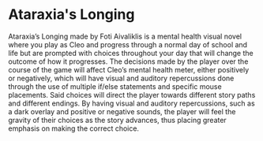 # Ataraxia's Longing

Ataraxia’s Longing made by Foti Aivaliklis is a mental health visual novel where you play as Cleo and progress through a normal day of school and life but are prompted with choices throughout your day that will change the outcome of how it progresses. The decisions made by the player over the course of the game will affect Cleo’s mental health meter, either positively or negatively, which will have visual and auditory repercussions done through the use of multiple if/else statements and specific mouse placements. Said choices will direct the player towards different story paths and different endings. By having visual and auditory repercussions, such as a dark overlay and positive or negative sounds, the player will feel the gravity of their choices as the story advances, thus placing greater emphasis on making the correct choice. 